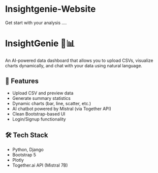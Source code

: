 # Insightgenie-Website
Get start with your analysis ....

# InsightGenie 🧠📊

An AI-powered data dashboard that allows you to upload CSVs, visualize charts dynamically, and chat with your data using natural language.

## 🚀 Features
- Upload CSV and preview data
- Generate summary statistics
- Dynamic charts (bar, line, scatter, etc.)
- AI chatbot powered by Mistral (via Together API)
- Clean Bootstrap-based UI
- Login/Signup functionality

## 🛠️ Tech Stack
- Python, Django
- Bootstrap 5
- Plotly
- Together.ai API (Mistral 7B)



